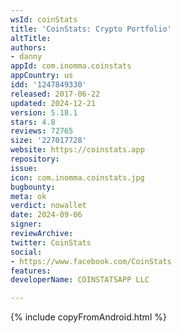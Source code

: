 ```yaml
---
wsId: coinStats
title: 'CoinStats: Crypto Portfolio'
altTitle: 
authors:
- danny
appId: com.inomma.coinstats
appCountry: us
idd: '1247849330'
released: 2017-06-22
updated: 2024-12-21
version: 5.18.1
stars: 4.8
reviews: 72765
size: '227017728'
website: https://coinstats.app
repository: 
issue: 
icon: com.inomma.coinstats.jpg
bugbounty: 
meta: ok
verdict: nowallet
date: 2024-09-06
signer: 
reviewArchive: 
twitter: CoinStats
social:
- https://www.facebook.com/CoinStats
features: 
developerName: COINSTATSAPP LLC

---
```


{% include copyFromAndroid.html %}